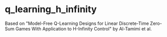 # q_learning_h_infinity
Based on "Model-Free Q-Learning Designs for Linear Discrete-Time Zero-Sum Games With Application to H-Infinity Control" by Al-Tamimi et al.
